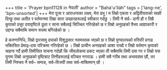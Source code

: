 +++
title = 'Prayer bpn11128 in नेपाली'
author = "Bahá'u'lláh"
tags = ['lang-ne', 'bpn-unsorted']
+++
मेरा पूजा र आराधनाका लक्ष्य, मेरा प्रभु ! म तिम्रो एकता र अद्वितीयताको साक्षी दिन्छु तथा अतीत र वर्तमानमा तिम्रा सारा उपहारहरूलाई स्वीकार गर्दछु । तिमी नै सर्व– दानी हौ र तिम्रै कुपाको प्रचुर दयावृष्टिले ठूला र साना सबैलाई सिञ्चित गरिरहेको छ र तिम्रो अनुग्रहको वैभव आज्ञाकारी र उद्दण्ड सबैमाथि समान रूपमा बगिरहेको छ । 

हे करुणानिधि, तिम्रो द्वारसामु दयाको विशुद्धसार नतमस्तक भएको छ र तिम्रो पुण्यालयको वरिपरि प्रगाढ भक्तिसित प्रेमाद्र–दया परिक्रमा गरिरहेको छ । तिम्रो प्राचीन अनग्रहको आशा राख्दै र तिम्रो वर्तमान कृपाको चाहना गर्दै हामी तिमीसित याचना गर्दछौ कि जीवलोकमा प्रकट भएका ती सबैमाथि तिमी दया गर र तिम्रो यस युगमा तिम्रो अनुग्रहको वृष्टिबाट तिनीहरूलाई वञ्चित नगराऊ । हामी सबै गरीब तथा अभावग्रष्त छौं, तर तिमी निश्चय नै सर्व– सम्पन्न, सर्व–विजयी तथा सर्व–शक्तिमान् छौ ।
